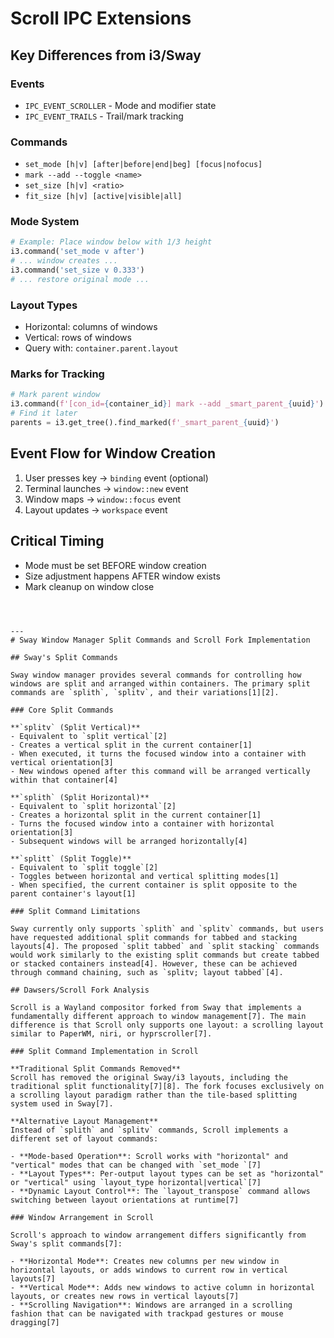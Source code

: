 # Scroll IPC Extensions

## Key Differences from i3/Sway

### Events
- `IPC_EVENT_SCROLLER` - Mode and modifier state
- `IPC_EVENT_TRAILS` - Trail/mark tracking

### Commands
- `set_mode [h|v] [after|before|end|beg] [focus|nofocus]`
- `mark --add --toggle <name>`
- `set_size [h|v] <ratio>`
- `fit_size [h|v] [active|visible|all]`

### Mode System
```python
# Example: Place window below with 1/3 height
i3.command('set_mode v after')
# ... window creates ...
i3.command('set_size v 0.333')
# ... restore original mode ...
```

### Layout Types
- Horizontal: columns of windows
- Vertical: rows of windows
- Query with: `container.parent.layout`

### Marks for Tracking
```python
# Mark parent window
i3.command(f'[con_id={container_id}] mark --add _smart_parent_{uuid}')
# Find it later
parents = i3.get_tree().find_marked(f'_smart_parent_{uuid}')
```

## Event Flow for Window Creation
1. User presses key → `binding` event (optional)
2. Terminal launches → `window::new` event
3. Window maps → `window::focus` event
4. Layout updates → `workspace` event

## Critical Timing
- Mode must be set BEFORE window creation
- Size adjustment happens AFTER window exists
- Mark cleanup on window close
```



---
# Sway Window Manager Split Commands and Scroll Fork Implementation

## Sway's Split Commands

Sway window manager provides several commands for controlling how windows are split and arranged within containers. The primary split commands are `splith`, `splitv`, and their variations[1][2].

### Core Split Commands

**`splitv` (Split Vertical)**
- Equivalent to `split vertical`[2]
- Creates a vertical split in the current container[1]
- When executed, it turns the focused window into a container with vertical orientation[3]
- New windows opened after this command will be arranged vertically within that container[4]

**`splith` (Split Horizontal)**  
- Equivalent to `split horizontal`[2]
- Creates a horizontal split in the current container[1]
- Turns the focused window into a container with horizontal orientation[3]
- Subsequent windows will be arranged horizontally[4]

**`splitt` (Split Toggle)**
- Equivalent to `split toggle`[2]
- Toggles between horizontal and vertical splitting modes[1]
- When specified, the current container is split opposite to the parent container's layout[1]

### Split Command Limitations

Sway currently only supports `splith` and `splitv` commands, but users have requested additional split commands for tabbed and stacking layouts[4]. The proposed `split tabbed` and `split stacking` commands would work similarly to the existing split commands but create tabbed or stacked containers instead[4]. However, these can be achieved through command chaining, such as `splitv; layout tabbed`[4].

## Dawsers/Scroll Fork Analysis

Scroll is a Wayland compositor forked from Sway that implements a fundamentally different approach to window management[7]. The main difference is that Scroll only supports one layout: a scrolling layout similar to PaperWM, niri, or hyprscroller[7].

### Split Command Implementation in Scroll

**Traditional Split Commands Removed**
Scroll has removed the original Sway/i3 layouts, including the traditional split functionality[7][8]. The fork focuses exclusively on a scrolling layout paradigm rather than the tile-based splitting system used in Sway[7].

**Alternative Layout Management**
Instead of `splith` and `splitv` commands, Scroll implements a different set of layout commands:

- **Mode-based Operation**: Scroll works with "horizontal" and "vertical" modes that can be changed with `set_mode `[7]
- **Layout Types**: Per-output layout types can be set as "horizontal" or "vertical" using `layout_type horizontal|vertical`[7]
- **Dynamic Layout Control**: The `layout_transpose` command allows switching between layout orientations at runtime[7]

### Window Arrangement in Scroll

Scroll's approach to window arrangement differs significantly from Sway's split commands[7]:

- **Horizontal Mode**: Creates new columns per new window in horizontal layouts, or adds windows to current row in vertical layouts[7]
- **Vertical Mode**: Adds new windows to active column in horizontal layouts, or creates new rows in vertical layouts[7]
- **Scrolling Navigation**: Windows are arranged in a scrolling fashion that can be navigated with trackpad gestures or mouse dragging[7]
